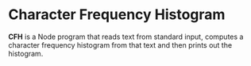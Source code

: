 # Character Frequency Histogram

**CFH** is a Node program that reads text from standard input, computes a character frequency histogram from that text and then prints out the histogram.
